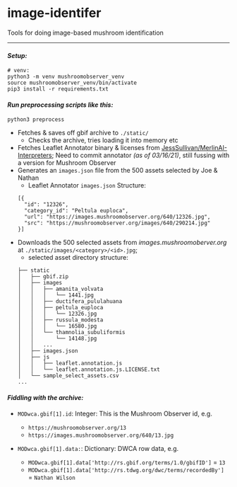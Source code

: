 # image-identifer
Tools for doing image-based mushroom identification


- - -


#### *Setup:*
```
# venv:
python3 -m venv mushroomobserver_venv
source mushroomobserver_venv/bin/activate
pip3 install -r requirements.txt
```


#### *Run preprocessing scripts like this:*

```
python3 preprocess
```

- Fetches & saves off gbif archive to `./static/`
  - Checks the archive, tries loading it into memory etc
- Fetches Leaflet Annotator binary & licenses from [JessSullivan/MerlinAI-Interpreters](https://github.com/Jesssullivan/MerlinAI-Interpreters);  Need to commit annotator *(as of 03/16/21)*, still fussing with a version for Mushroom Observer  
- Generates an `images.json` file from the 500 assets selected by Joe & Nathan
  - Leaflet Annotator `images.json` Structure:
  ```
  [{
    "id": "12326",
    "category_id": "Peltula euploca",
    "url": "https://images.mushroomobserver.org/640/12326.jpg",
    "src": "https://mushroomobserver.org/images/640/290214.jpg"
  }]
  ```
- Downloads the 500 selected assets from *images.mushroomoberver.org* at `./static/images/<category>/<id>.jpg`;
  - selected asset directory structure:
  ```
  ├── static
  │   ├── gbif.zip
  │   ├── images
  │   │   ├── amanita_volvata
  │   │   │   └── 1441.jpg
  │   │   ├── ductifera_pululahuana
  │   │   ├── peltula_euploca
  │   │   │   └── 12326.jpg
  │   │   ├── russula_modesta
  │   │   │   └── 16580.jpg
  │   │   └── thamnolia_subuliformis
  │   │       └── 14148.jpg
  │   │   ...
  │   ├── images.json
  │   ├── js
  │   │   ├── leaflet.annotation.js
  │   │   └── leaflet.annotation.js.LICENSE.txt
  │   └── sample_select_assets.csv
  ...
  ```



#### *Fiddling with the archive:*
- `MODwca.gbif[1].id`: Integer:  This is the Mushroom Observer id, e.g.
  - `https://mushroomobserver.org/13`
  - `https://images.mushroomobserver.org/640/13.jpg`

- `MODwca.gbif[1].data:`: Dictionary: DWCA row data, e.g.
  - `MODwca.gbif[1].data['http://rs.gbif.org/terms/1.0/gbifID']` = `13`
  - `MODwca.gbif[1].data['http://rs.tdwg.org/dwc/terms/recordedBy']` = `Nathan Wilson`

